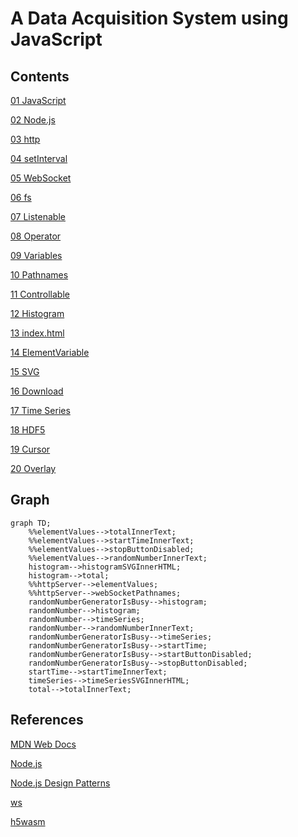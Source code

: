 # A Data Acquisition System using JavaScript

## Contents

[01 JavaScript](./01/README.md)

[02 Node.js](./02/README.md)

[03 http](./03/README.md)

[04 setInterval](./04/README.md)

[05 WebSocket](./05/README.md)

[06 fs](./06/README.md)

[07 Listenable](./07/README.md)

[08 Operator](./08/README.md)

[09 Variables](./09/README.md)

[10 Pathnames](./10/README.md)

[11 Controllable](./11/README.md)

[12 Histogram](./12/README.md)

[13 index.html](./13/README.md)

[14 ElementVariable](./14/README.md)

[15 SVG](./15/README.md)

[16 Download](./16/README.md)

[17 Time Series](./17/README.md)

[18 HDF5](./18/README.md)

[19 Cursor](./19/README.md)

[20 Overlay](./20/README.md)

## Graph
```mermaid
graph TD;
    %%elementValues-->totalInnerText;
    %%elementValues-->startTimeInnerText;
    %%elementValues-->stopButtonDisabled;
    %%elementValues-->randomNumberInnerText;
    histogram-->histogramSVGInnerHTML;
    histogram-->total;
    %%httpServer-->elementValues;
    %%httpServer-->webSocketPathnames;
    randomNumberGeneratorIsBusy-->histogram;
    randomNumber-->histogram;
    randomNumber-->timeSeries;
    randomNumber-->randomNumberInnerText;
    randomNumberGeneratorIsBusy-->timeSeries;
    randomNumberGeneratorIsBusy-->startTime;
    randomNumberGeneratorIsBusy-->startButtonDisabled;
    randomNumberGeneratorIsBusy-->stopButtonDisabled;
    startTime-->startTimeInnerText;
    timeSeries-->timeSeriesSVGInnerHTML;
    total-->totalInnerText;
```
## References
[MDN Web Docs](https://developer.mozilla.org/en-US/docs/Web/JavaScript)

[Node.js](http://nodejs.org)

[Node.js Design Patterns](https://www.amazon.com/Node-js-Design-Patterns-server-side-applications-ebook/dp/B01D8HIIFU/ref=sr_1_5?crid=2G48L0ELEAJX1&dib=eyJ2IjoiMSJ9.cSwsHQHnnYC2a7zCD9nX_LgwbcpNMc_YAPmWJH32GauuQvav-NXCdE9zVftvm3VJtg9NLX2P68biCiOBsNDbzE9YYVWC749JZrmB3rrXZt-5-TQ6vUYH9RgoEHpnZbr-i0Sqdta5hNrAmzINgYq8JVNlIsBHiNPtNrrWhGiKYiG2nVcEmOqBxqkFNufAVbscJEyP6H0EFsgfC8ie65xlGru6UK0P3HgML5PaJxFhiaU.4_rsQddQqQsvY5qq3Ciy_fhK-2z9z51uHrIkp-SWwms&dib_tag=se&keywords=node+js+design+patterns&qid=1725497456&sprefix=node+js+design+patterns%2Caps%2C294&sr=8-5)

[ws](https://github.com/websockets/ws)

[h5wasm](https://github.com/usnistgov/h5wasm)